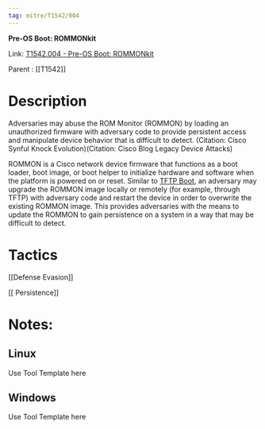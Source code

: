 ```yaml
---
tag: mitre/T1542/004
---
```


**Pre-OS Boot: ROMMONkit**

Link: [T1542.004 - Pre-OS Boot: ROMMONkit](https://attack.mitre.org/techniques/T1542/004)

Parent : [[T1542]]


# Description

Adversaries may abuse the ROM Monitor (ROMMON) by loading an unauthorized firmware with adversary code to provide persistent access and manipulate device behavior that is difficult to detect. (Citation: Cisco Synful Knock Evolution)(Citation: Cisco Blog Legacy Device Attacks)


ROMMON is a Cisco network device firmware that functions as a boot loader, boot image, or boot helper to initialize hardware and software when the platform is powered on or reset. Similar to [TFTP Boot](https://attack.mitre.org/techniques/T1542/005), an adversary may upgrade the ROMMON image locally or remotely (for example, through TFTP) with adversary code and restart the device in order to overwrite the existing ROMMON image. This provides adversaries with the means to update the ROMMON to gain persistence on a system in a way that may be difficult to detect.

# Tactics


[[Defense Evasion]]

[[ Persistence]]


# Notes:

## Linux

Use Tool Template here

## Windows

Use Tool Template here